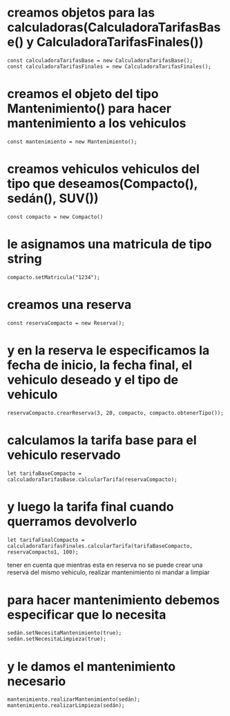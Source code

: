 # creamos objetos para las calculadoras(CalculadoraTarifasBase() y CalculadoraTarifasFinales())
    const calculadoraTarifasBase = new CalculadoraTarifasBase();
    const calculadoraTarifasFinales = new CalculadoraTarifasFinales();

# creamos el objeto del tipo Mantenimiento() para hacer mantenimiento a los vehiculos
    const mantenimiento = new Mantenimiento();  

# creamos vehiculos vehiculos del tipo que deseamos(Compacto(), sedán(), SUV())
    const compacto = new Compacto()
# le asignamos una matricula de tipo string
    compacto.setMatricula("1234");

# creamos una reserva
    const reservaCompacto = new Reserva();
# y en la reserva le especificamos la fecha de inicio, la fecha final, el vehiculo deseado y el tipo de vehiculo
    reservaCompacto.crearReserva(3, 20, compacto, compacto.obtenerTipo());

# calculamos la tarifa base para el vehiculo reservado
    let tarifaBaseCompacto = calculadoraTarifasBase.calcularTarifa(reservaCompacto);
# y luego la tarifa final cuando querramos devolverlo
    let tarifaFinalCompacto = calculadoraTarifasFinales.calcularTarifa(tarifaBaseCompacto, reservaCompacto1, 100);

tener en cuenta que mientras esta en reserva no se puede crear una reserva del mismo vehiculo, realizar mantenimiento ni mandar a limpiar

# para hacer mantenimiento debemos especificar que lo necesita
    sedán.setNecesitaMantenimiento(true);
    sedán.setNecesitaLimpieza(true);
# y le damos el mantenimiento necesario
    mantenimiento.realizarMantenimiento(sedán);
    mantenimiento.realizarLimpieza(sedán);
